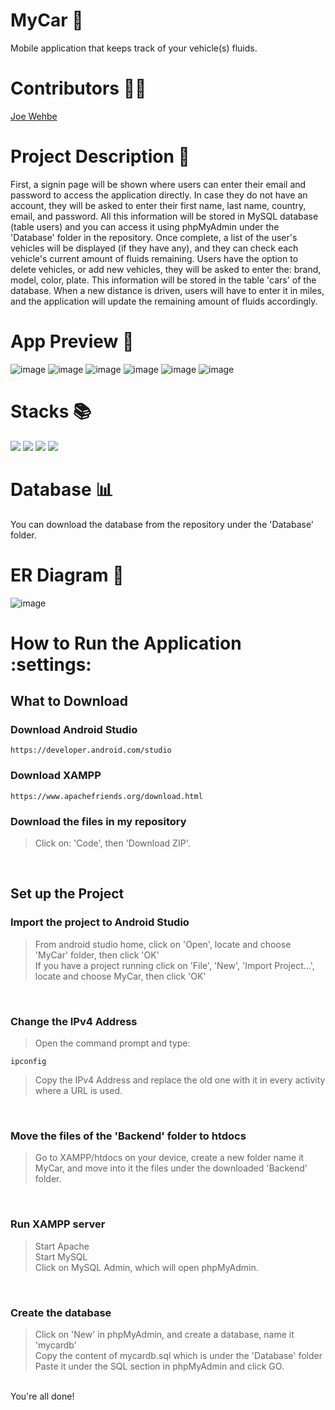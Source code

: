 # MyCar :car:
Mobile application that keeps track of your vehicle(s) fluids. 

# Contributors :raising_hand_man:
<a href="https://github.com/Joe-Wehbe">Joe Wehbe</a>

# Project Description :page_with_curl: 

First, a signin page will be shown where users can enter their email and password to access the application directly. In case they do not have an account, they will be asked to enter their first name, last name, country, email, and password. All this information will be stored in MySQL database (table users) and you can access it using phpMyAdmin under the 'Database' folder in the repository. Once complete, a list of the user's vehicles will be displayed (if they have any), and they can check each vehicle's current amount of fluids remaining. Users have the option to delete vehicles, or add new vehicles, they will be asked to enter the: brand, model, color, plate. This information will be stored in the table 'cars' of the database. When a new distance is driven, users will have to enter it in miles, and the application will update the remaining amount of fluids accordingly.
      
# App Preview :iphone:
![image](https://user-images.githubusercontent.com/102875229/209527996-954449ea-fe45-4767-b18c-b4d701f41934.png)
![image](https://user-images.githubusercontent.com/102875229/209528710-240a9220-9f75-4ba6-9a92-0a73f9f2b8d8.png)
![image](https://user-images.githubusercontent.com/102875229/209528293-a92cac30-8c58-4eb8-8cea-278d7586f88a.png)
![image](https://user-images.githubusercontent.com/102875229/209528429-61e3de0f-7cd4-450a-a540-e2d04d0d7036.png)
![image](https://user-images.githubusercontent.com/102875229/209529553-41608ad4-64b7-4c9c-a4ce-f78df25aad81.png)
![image](https://user-images.githubusercontent.com/102875229/209529803-0ff8b60f-c61f-4fc8-b19c-ce49ccfb57e3.png)

# Stacks :books:
<img src="https://img.shields.io/badge/-PHP-232531?logo=php&logoColor=white&style=for-the-badge" ></img>
<img src="https://img.shields.io/badge/-java-5382a1?logo=&logoColor=white&style=for-the-badge" ></img>
<img src="https://img.shields.io/badge/-MYSQL-00758f?logo=mysql&logoColor=white&style=for-the-badge" ></img>
<img src="https://img.shields.io/badge/-ANDROID%20STUDIO-3DDC84?logo=android-studio&logoColor=white&style=for-the-badge" ></img>

# Database :bar_chart:
You can download the database from the repository under the 'Database' folder.

# ER Diagram :link:
![image](https://user-images.githubusercontent.com/102875229/207974550-3ca3fe1e-488d-41bf-b088-71dfc135a4a0.png)


# How to Run the Application :settings:
## What to Download
### Download Android Studio
```
https://developer.android.com/studio
```

### Download XAMPP
```
https://www.apachefriends.org/download.html
```

### Download the files in my repository
> Click on: 'Code', then 'Download ZIP'.

<br /> 

## Set up the Project
### Import the project to Android Studio
> From android studio home, click on 'Open', locate and choose 'MyCar' folder, then click 'OK'\
> If you have a project running click on 'File', 'New', 'Import Project...', locate and choose MyCar, then click 'OK'

<br /> 

### Change the IPv4 Address
> Open the command prompt and type:
```
ipconfig
```
> Copy the IPv4 Address and replace the old one with it in every activity where a URL is used.

<br /> 

### Move the files of the 'Backend' folder to htdocs
> Go to XAMPP/htdocs on your device, create a new folder name it MyCar, and move into it the files under the downloaded 'Backend' folder.

<br /> 

### Run XAMPP server
> Start Apache\
> Start MySQL\
> Click on MySQL Admin, which will open phpMyAdmin.

<br /> 

### Create the database
> Click on 'New' in phpMyAdmin, and create a database, name it 'mycardb'\
> Copy the content of mycardb.sql which is under the 'Database' folder\
> Paste it under the SQL section in phpMyAdmin and click GO.

<br />
You're all done!

